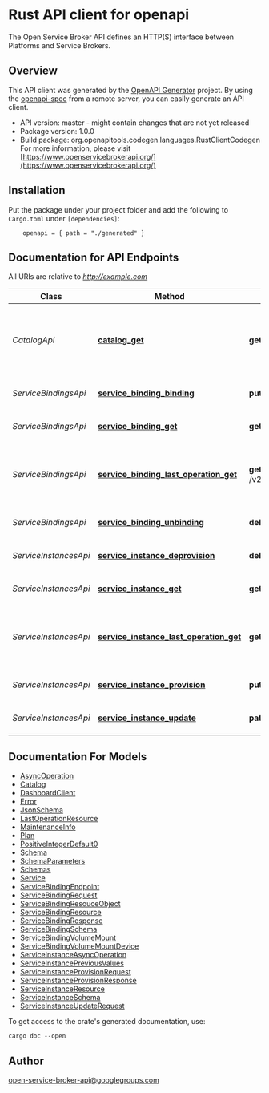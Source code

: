 # Rust API client for openapi

The Open Service Broker API defines an HTTP(S) interface between Platforms and Service Brokers.

## Overview

This API client was generated by the [OpenAPI Generator](https://openapi-generator.tech) project.  By using the [openapi-spec](https://openapis.org) from a remote server, you can easily generate an API client.

- API version: master - might contain changes that are not yet released
- Package version: 1.0.0
- Build package: org.openapitools.codegen.languages.RustClientCodegen
For more information, please visit [https://www.openservicebrokerapi.org/](https://www.openservicebrokerapi.org/)

## Installation

Put the package under your project folder and add the following to `Cargo.toml` under `[dependencies]`:

```
    openapi = { path = "./generated" }
```

## Documentation for API Endpoints

All URIs are relative to *http://example.com*

Class | Method | HTTP request | Description
------------ | ------------- | ------------- | -------------
*CatalogApi* | [**catalog_get**](docs/CatalogApi.md#catalog_get) | **get** /v2/catalog | get the catalog of services that the service broker offers
*ServiceBindingsApi* | [**service_binding_binding**](docs/ServiceBindingsApi.md#service_binding_binding) | **put** /v2/service_instances/{instance_id}/service_bindings/{binding_id} | generate a service binding
*ServiceBindingsApi* | [**service_binding_get**](docs/ServiceBindingsApi.md#service_binding_get) | **get** /v2/service_instances/{instance_id}/service_bindings/{binding_id} | get a service binding
*ServiceBindingsApi* | [**service_binding_last_operation_get**](docs/ServiceBindingsApi.md#service_binding_last_operation_get) | **get** /v2/service_instances/{instance_id}/service_bindings/{binding_id}/last_operation | get the last requested operation state for service binding
*ServiceBindingsApi* | [**service_binding_unbinding**](docs/ServiceBindingsApi.md#service_binding_unbinding) | **delete** /v2/service_instances/{instance_id}/service_bindings/{binding_id} | deprovision a service binding
*ServiceInstancesApi* | [**service_instance_deprovision**](docs/ServiceInstancesApi.md#service_instance_deprovision) | **delete** /v2/service_instances/{instance_id} | deprovision a service instance
*ServiceInstancesApi* | [**service_instance_get**](docs/ServiceInstancesApi.md#service_instance_get) | **get** /v2/service_instances/{instance_id} | get a service instance
*ServiceInstancesApi* | [**service_instance_last_operation_get**](docs/ServiceInstancesApi.md#service_instance_last_operation_get) | **get** /v2/service_instances/{instance_id}/last_operation | get the last requested operation state for service instance
*ServiceInstancesApi* | [**service_instance_provision**](docs/ServiceInstancesApi.md#service_instance_provision) | **put** /v2/service_instances/{instance_id} | provision a service instance
*ServiceInstancesApi* | [**service_instance_update**](docs/ServiceInstancesApi.md#service_instance_update) | **patch** /v2/service_instances/{instance_id} | update a service instance


## Documentation For Models

 - [AsyncOperation](docs/AsyncOperation.md)
 - [Catalog](docs/Catalog.md)
 - [DashboardClient](docs/DashboardClient.md)
 - [Error](docs/Error.md)
 - [JsonSchema](docs/JsonSchema.md)
 - [LastOperationResource](docs/LastOperationResource.md)
 - [MaintenanceInfo](docs/MaintenanceInfo.md)
 - [Plan](docs/Plan.md)
 - [PositiveIntegerDefault0](docs/PositiveIntegerDefault0.md)
 - [Schema](docs/Schema.md)
 - [SchemaParameters](docs/SchemaParameters.md)
 - [Schemas](docs/Schemas.md)
 - [Service](docs/Service.md)
 - [ServiceBindingEndpoint](docs/ServiceBindingEndpoint.md)
 - [ServiceBindingRequest](docs/ServiceBindingRequest.md)
 - [ServiceBindingResouceObject](docs/ServiceBindingResouceObject.md)
 - [ServiceBindingResource](docs/ServiceBindingResource.md)
 - [ServiceBindingResponse](docs/ServiceBindingResponse.md)
 - [ServiceBindingSchema](docs/ServiceBindingSchema.md)
 - [ServiceBindingVolumeMount](docs/ServiceBindingVolumeMount.md)
 - [ServiceBindingVolumeMountDevice](docs/ServiceBindingVolumeMountDevice.md)
 - [ServiceInstanceAsyncOperation](docs/ServiceInstanceAsyncOperation.md)
 - [ServiceInstancePreviousValues](docs/ServiceInstancePreviousValues.md)
 - [ServiceInstanceProvisionRequest](docs/ServiceInstanceProvisionRequest.md)
 - [ServiceInstanceProvisionResponse](docs/ServiceInstanceProvisionResponse.md)
 - [ServiceInstanceResource](docs/ServiceInstanceResource.md)
 - [ServiceInstanceSchema](docs/ServiceInstanceSchema.md)
 - [ServiceInstanceUpdateRequest](docs/ServiceInstanceUpdateRequest.md)


To get access to the crate's generated documentation, use:

```
cargo doc --open
```

## Author

open-service-broker-api@googlegroups.com

